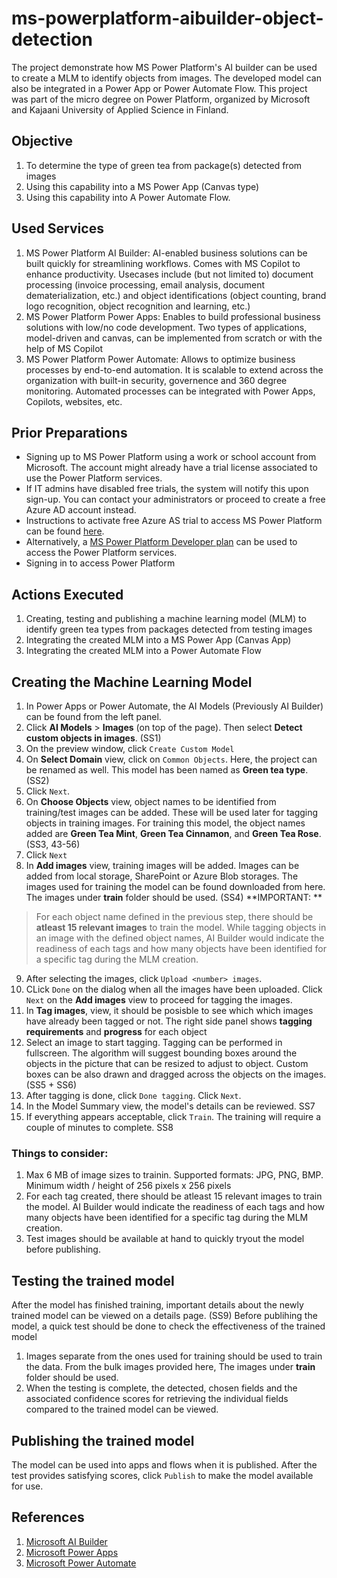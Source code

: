 # ms-powerplatform-aibuilder-object-detection
The project demonstrate how MS Power Platform's AI builder can be used to create a MLM to identify objects from images. The developed model can also be integrated in a Power App or Power Automate Flow. This project was part of the micro degree on Power Platform, organized by Microsoft and Kajaani University of Applied Science in Finland.

## Objective

1. To determine the type of green tea from package(s) detected from images
2. Using this capability into a MS Power App (Canvas type)
3. Using this capability into A Power Automate Flow.

## Used Services

1. MS Power Platform AI Builder: AI-enabled business solutions can be built quickly for streamlining workflows. Comes with MS Copilot to enhance productivity. Usecases include (but not limited to) document processing (invoice processing, email analysis, document dematerialization, etc.) and object identifications (object counting, brand logo recognition, object recognition and learning, etc.)
2. MS Power Platform Power Apps: Enables to build professional business solutions with low/no code development. Two types of applications, model-driven and canvas, can be implemented from scratch or with the help of MS Copilot 
3. MS Power Platform Power Automate: Allows to optimize business processes by end-to-end automation. It is scalable to extend across the organization with built-in security, governence and 360 degree monitoring. Automated processes can be integrated  with Power Apps, Copilots, websites, etc.

## Prior Preparations
- Signing up to MS Power Platform using a work or school account from Microsoft. The account might already have a trial license associated to use the Power Platform services.
- If IT admins have disabled free trials, the system will notify this upon sign-up. You can contact your administrators or proceed to create a free Azure AD account instead.
- Instructions to activate free Azure AS trial to access MS Power Platform can be found [here](https://learn.microsoft.com/en-us/power-apps/maker/signup-for-powerapps).
- Alternatively, a [MS Power Platform Developer plan](https://www.microsoft.com/en-us/power-platform/products/power-apps/pricing) can be used to access the Power Platform services.
- Signing in to access Power Platform


## Actions Executed
1. Creating, testing and publishing a machine learning model (MLM) to identify green tea types from packages detected from testing images
2. Integrating the created MLM into a MS Power App (Canvas App)
3. Integrating the created MLM into a Power Automate Flow

## Creating the Machine Learning Model

1. In Power Apps or Power Automate, the AI Models (Previously AI Builder) can be found from the left panel.
2. Click **AI Models** > **Images** (on top of the page). Then select **Detect custom objects in images**. (SS1)
3. On the preview window, click `Create Custom Model`
4. On **Select Domain** view, click on `Common Objects`. Here, the project can be renamed as well. This model has been named as **Green tea type**. (SS2)
5. Click `Next`.
6. On **Choose Objects** view, object names to be identified from training/test images can be added. These will be used later for tagging objects in training images. For training this model, the object names added are **Green Tea Mint**, **Green Tea Cinnamon**, and **Green Tea Rose**. (SS3, 43-56)
7. Click `Next`
8. In **Add images** view, training images will be added. Images can be added from local storage, SharePoint or Azure Blob storages. The images used for training the model can be found downloaded from here. The images under **train** folder should be used. (SS4)
**IMPORTANT: **
> For each object name defined in the previous step, there should be **atleast 15 relevant images** to train the model. While tagging objects in an image with the defined object names, AI Builder would indicate the readiness of each tags and how many objects have been identified for a specific tag during the MLM creation.
9. After selecting the images, click `Upload <number> images`.
10. CLick `Done` on the dialog when all the images have been uploaded. Click `Next` on the **Add images** view to proceed for tagging the images.
11. In **Tag images**, view, it should be posisble to see which which images have already been tagged or not. The right side panel shows **tagging requirements** and **progress** for each object
12. Select an image to start tagging. Tagging can be performed in fullscreen. The algorithm will suggest bounding boxes around the objects in the picture that can be resized to adjust to object. Custom boxes can be also drawn and dragged across the objects on the images. (SS5 + SS6)
13. After tagging is done, click `Done tagging`. Click `Next`. 
14. In the Model Summary view, the model's details can be reviewed. SS7
15. If everything appears acceptable, click `Train`. The training will require a couple of minutes to complete. SS8

### Things to consider:
1. Max 6 MB of image sizes to trainin. Supported formats: JPG, PNG, BMP. Minimum width / height of 256 pixels x 256 pixels
2. For each tag created, there should be atleast 15 relevant images to train the model. AI Builder would indicate the readiness of each tags and how many objects have been identified for a specific tag during the MLM creation.
3. Test images should be available at hand to quickly tryout the model before publishing.

## Testing the trained model

After the model has finished training, important details about the newly trained model can be viewed on a details page. (SS9)
Before publihing the model, a quick test should be done to check the effectiveness of the trained model

1. Images separate from the ones used for training should be used to train the data. From the bulk images provided here, The images under **train** folder should be used.
2. When the testing is complete, the detected, chosen fields and the associated confidence scores for retrieving the individual fields compared to the trained model can be viewed.


## Publishing the trained model

The model can be used into apps and flows when it is published. After the test provides satisfying scores, click `Publish` to make the model available for use.

## References

1. [Microsoft AI Builder](https://learn.microsoft.com/en-us/ai-builder/overview)
2. [Microsoft Power Apps](https://learn.microsoft.com/en-us/power-apps/powerapps-overview)
3. [Microsoft Power Automate](https://learn.microsoft.com/en-us/training/powerplatform/power-automate)

